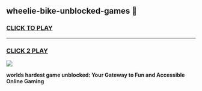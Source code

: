 
## wheelie-bike-unblocked-games 👋
<h3>
<a href="https://premium.freeplayer.one?title=wheelie-bike-unblocked-games&ref=14F">CLICK TO PLAY</a></h3>
<hr>

<h3>
<a href="https://premium.freeplayer.one?title=wheelie-bike-unblocked-games&ref=14F">CLICK 2 PLAY</a>
  
</h3>

<a href="https://premium.freeplayer.one?title=wheelie-bike-unblocked-games&ref=12F/"><img src="https://clearcache.store/games.png"></a>


**worlds hardest game unblocked: Your Gateway to Fun and Accessible Online Gaming**

